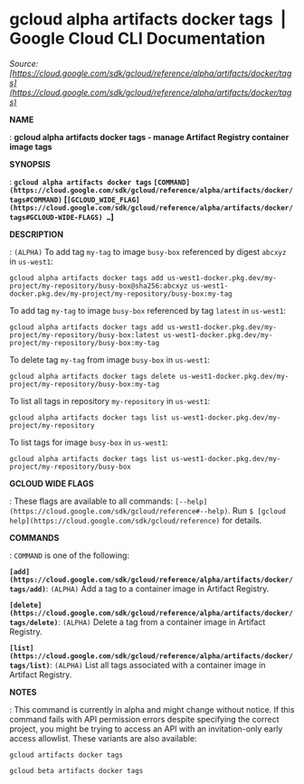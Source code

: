 # gcloud alpha artifacts docker tags  |  Google Cloud CLI Documentation

*Source: [https://cloud.google.com/sdk/gcloud/reference/alpha/artifacts/docker/tags](https://cloud.google.com/sdk/gcloud/reference/alpha/artifacts/docker/tags)*

**NAME**

: **gcloud alpha artifacts docker tags - manage Artifact Registry container image tags**

**SYNOPSIS**

: **`gcloud alpha artifacts docker tags` `[COMMAND](https://cloud.google.com/sdk/gcloud/reference/alpha/artifacts/docker/tags#COMMAND)` [`[GCLOUD_WIDE_FLAG](https://cloud.google.com/sdk/gcloud/reference/alpha/artifacts/docker/tags#GCLOUD-WIDE-FLAGS) …`]**

**DESCRIPTION**

: `(ALPHA)` To add tag `my-tag` to image
`busy-box` referenced by digest `abcxyz` in
`us-west1`:

```
gcloud alpha artifacts docker tags add us-west1-docker.pkg.dev/my-project/my-repository/busy-box@sha256:abcxyz us-west1-docker.pkg.dev/my-project/my-repository/busy-box:my-tag
```

To add tag `my-tag` to image `busy-box` referenced by tag
`latest` in `us-west1`:

```
gcloud alpha artifacts docker tags add us-west1-docker.pkg.dev/my-project/my-repository/busy-box:latest us-west1-docker.pkg.dev/my-project/my-repository/busy-box:my-tag
```

To delete tag `my-tag` from image `busy-box` in
`us-west1`:

```
gcloud alpha artifacts docker tags delete us-west1-docker.pkg.dev/my-project/my-repository/busy-box:my-tag
```

To list all tags in repository `my-repository` in
`us-west1`:

```
gcloud alpha artifacts docker tags list us-west1-docker.pkg.dev/my-project/my-repository
```

To list tags for image `busy-box` in `us-west1`:

```
gcloud alpha artifacts docker tags list us-west1-docker.pkg.dev/my-project/my-repository/busy-box
```

**GCLOUD WIDE FLAGS**

: These flags are available to all commands: `[--help](https://cloud.google.com/sdk/gcloud/reference#--help)`.
Run `$ [gcloud help](https://cloud.google.com/sdk/gcloud/reference)` for details.

**COMMANDS**

: ``COMMAND`` is one of the following:

**`[add](https://cloud.google.com/sdk/gcloud/reference/alpha/artifacts/docker/tags/add)`**:
`(ALPHA)` Add a tag to a container image in Artifact Registry.

**`[delete](https://cloud.google.com/sdk/gcloud/reference/alpha/artifacts/docker/tags/delete)`**:
`(ALPHA)` Delete a tag from a container image in Artifact Registry.

**`[list](https://cloud.google.com/sdk/gcloud/reference/alpha/artifacts/docker/tags/list)`**:
`(ALPHA)` List all tags associated with a container image in Artifact
Registry.

**NOTES**

: This command is currently in alpha and might change without notice. If this
command fails with API permission errors despite specifying the correct project,
you might be trying to access an API with an invitation-only early access
allowlist. These variants are also available:

```
gcloud artifacts docker tags
```

```
gcloud beta artifacts docker tags
```